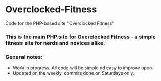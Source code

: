 # Overclocked-Fitness
Code for the PHP-based site "Overclocked Fitness"

<h3>This is the main PHP site for <b>Overclocked Fitness</b> - a simple fitness site for nerds and novices alike.</h3>
<h3>General notes:</h3>
<ul><li>Work in progress.  All code will be simple nd easy to improve upon.</li>
<li>Updated on the weekly, commits done on Saturdays only.</li>
</ul>
